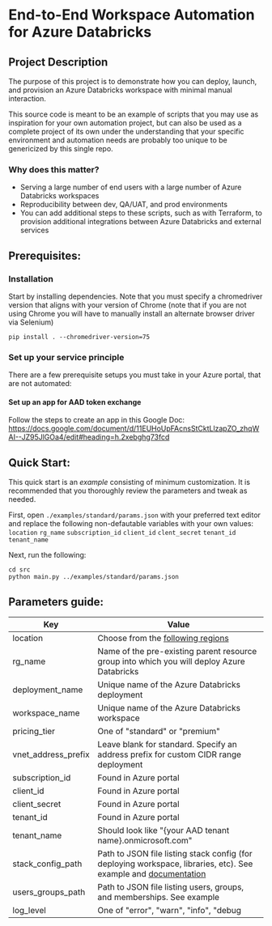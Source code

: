 # End-to-End Workspace Automation for Azure Databricks

## Project Description
The purpose of this project is to demonstrate how you can deploy, launch, and provision an Azure Databricks workspace with minimal manual interaction.

This source code is meant to be an example of scripts that you may use as inspiration for your own automation project, but can also be used as a complete project of its own under the understanding that your specific environment and automation needs are probably too unique to be genericized by this single repo.

### Why does this matter?
- Serving a large number of end users with a large number of Azure Databricks workspaces
- Reproducibility between dev, QA/UAT, and prod environments
- You can add additional steps to these scripts, such as with Terraform, to provision additional integrations between Azure Databricks and external services

## Prerequisites:

### Installation

Start by installing dependencies. Note that you must specify a chromedriver version that aligns with your version of Chrome (note that if you are not using Chrome you will have to manually install an alternate browser driver via Selenium)

`pip install . --chromedriver-version=75`

### Set up your service principle

There are a few prerequisite setups you must take in your Azure portal, that are not automated:

#### Set up an app for AAD token exchange
Follow the steps to create an app in this Google Doc: https://docs.google.com/document/d/11EUHoUpFAcnsStCktLlzapZO_zhqWAI--JZ95JlGOa4/edit#heading=h.2xebghg73fcd

## Quick Start:

This quick start is an _example_ consisting of minimum customization. It is recommended that you thoroughly review the parameters and tweak as needed.

First, open `./examples/standard/params.json` with your preferred text editor and replace the following non-defautable variables with your own values:
`location`
`rg_name`
`subscription_id`
`client_id`
`clent_secret`
`tenant_id`
`tenant_name`

Next, run the following:
```
cd src
python main.py ../examples/standard/params.json
```

## Parameters guide:

| Key  | Value  |
|---|---|
| location  | Choose from the [following regions](https://docs.azuredatabricks.net/administration-guide/cloud-configurations/regions.html)  |
| rg_name  | Name of the pre-existing parent resource group into which you will deploy Azure Databricks  |
| deployment_name  | Unique name of the Azure Databricks deployment  |
| workspace_name | Unique name of the Azure Databricks workspace |
| pricing_tier | One of "standard" or "premium" |
| vnet_address_prefix | Leave blank for standard. Specify an address prefix for custom CIDR range deployment |
| subscription_id | Found in Azure portal |
| client_id | Found in Azure portal |
| client_secret | Found in Azure portal |
| tenant_id | Found in Azure portal |
| tenant_name | Should look like "{your AAD tenant name}.onmicrosoft.com"  |
| stack_config_path | Path to JSON file listing stack config (for deploying workspace, libraries, etc). See example and [documentation](https://docs.databricks.com/user-guide/dev-tools/stack.html) |
| users_groups_path | Path to JSON file listing users, groups, and memberships. See example |
| log_level | One of "error", "warn", "info", "debug |